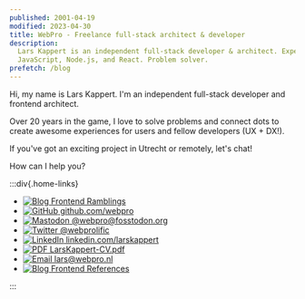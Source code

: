 ```yaml
---
published: 2001-04-19
modified: 2023-04-30
title: WebPro - Freelance full-stack architect & developer
description:
  Lars Kappert is an independent full-stack developer & architect. Expert in
  JavaScript, Node.js, and React. Problem solver.
prefetch: /blog
---
```


Hi, my name is Lars Kappert. I'm an independent full-stack developer and
frontend architect.

Over 20 years in the game, I love to solve problems and connect dots to create
awesome experiences for users and fellow developers (UX + DX!).

If you've got an exciting project in Utrecht or remotely, let's chat!

How can I help you?

:::div{.home-links}

- [![Blog][blog-img] Frontend Ramblings][blog]
- [![GitHub][github-img] github.com/webpro][github]
- [![Mastodon][mastodon-img] @webpro@fosstodon.org][mastodon]
- [![Twitter][twitter-img] @webprolific][webpro]
- [![LinkedIn][linkedin-img] linkedin.com/larskappert][linkedin]
- [![PDF][cv-img] LarsKappert-CV.pdf][cv]
- [![Email][mailto-img] lars@webpro.nl][mailto]
- [![Blog][refs-img] Frontend References][refs]

:::

[blog]: ./blog.md 'The Frontend Ramblings blog'
[blog-img]: /img/sprites.svg#blog
[github]: https://github.com/webpro 'My GitHub profile'
[github-img]: /img/sprites.svg#github
[mastodon]: https://fosstodon.org/@webpro 'My Mastodon profile'
[mastodon-img]: /img/sprites.svg#mastodon
[webpro]: https://twitter.com/webprolific 'My Twitter profile'
[twitter-img]: /img/sprites.svg#twitter
[linkedin]: https://www.linkedin.com/in/larskappert/ 'My LinkedIn profile'
[linkedin-img]: /img/sprites.svg#linkedin
[cv]: /LarsKappert-CV.pdf 'My curriculum vitae'
[cv-img]: /img/sprites.svg#pdf
[mailto]: mailto:%6Cars@w%65bpro.nl 'My email address'
[mailto-img]: /img/sprites.svg#email
[refs]: ./references.md 'Things I always forget'
[refs-img]: /img/sprites.svg#references
